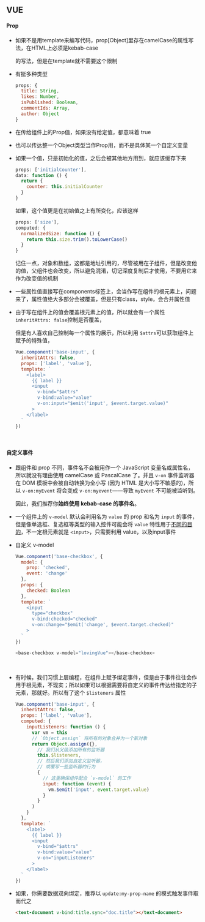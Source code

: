 ## VUE

#### Prop 

- 如果不是用template来编写代码，prop[Object]里存在camelCase的属性写法，在HTML上必须是kebab-case 

  的写法，但是在template就不需要这个限制 


- 有挺多种类型

  ```js
  props: {
    title: String,
    likes: Number,
    isPublished: Boolean,
    commentIds: Array,
    author: Object
  }
  ```

- 在传给组件上的Prop值，如果没有给定值，都意味着 true

- 也可以传达整一个Object类型当作Prop用，而不是具体某一个自定义变量

- 如果一个值，只是初始化的值，之后会被其他地方用到，就应该缓存下来

  ```js
  props: ['initialCounter'],
  data: function () {
    return {
      counter: this.initialCounter
    }
  }
  ```

  如果，这个值更是在初始值之上有所变化，应该这样

  ```js
  props: ['size'],
  computed: {
    normalizedSize: function () {
      return this.size.trim().toLowerCase()
    }
  }
  ```

  记住一点，对象和数组，这都是地址引用的，尽管被用在子组件，但是改变他的值，父组件也会改变，所以避免混淆，切记深度复制后才使用，不要用它来作为改变值的机制

- 一些属性值直接写在components标签上，会当作写在组件的根元素上，问题来了，属性值绝大多部分会被覆盖，但是只有class，style，会合并属性值

- 由于写在组件上的值会覆盖根元素上的值，所以就会有一个属性`inheritAttrs: false`控制是否覆盖，

  但是有人喜欢自己控制每一个属性的展示，所以利用 `$attrs`可以获取组件上赋予的特殊值，

  ```js
  Vue.component('base-input', {
    inheritAttrs: false,
    props: ['label', 'value'],
    template: `
      <label>
        {{ label }}
        <input
          v-bind="$attrs"
          v-bind:value="value"
          v-on:input="$emit('input', $event.target.value)"
        >
      </label>
    `
  })
  ```

  ​

#### 自定义事件

- 跟组件和 prop 不同，事件名不会被用作一个 JavaScript 变量名或属性名，所以就没有理由使用 camelCase 或 PascalCase 了。并且 `v-on` 事件监听器在 DOM 模板中会被自动转换为全小写 (因为 HTML 是大小写不敏感的)，所以 `v-on:myEvent` 将会变成 `v-on:myevent`——导致 `myEvent` 不可能被监听到。

  因此，我们推荐你**始终使用 kebab-case 的事件名**。

- 一个组件上的 `v-model` 默认会利用名为 `value` 的 prop 和名为 `input` 的事件，但是像单选框、复选框等类型的输入控件可能会将 `value` 特性用于[不同的目的](https://developer.mozilla.org/en-US/docs/Web/HTML/Element/input/checkbox#Value)，不一定根元素就是 `<input>`，只需要利用 value，以及input事件

- 自定义 v-model

  ```js
  Vue.component('base-checkbox', {
    model: {
      prop: 'checked',
      event: 'change'
    },
    props: {
      checked: Boolean
    },
    template: `
      <input
        type="checkbox"
        v-bind:checked="checked"
        v-on:change="$emit('change', $event.target.checked)"
      >
    `
  })

  <base-checkbox v-model="lovingVue"></base-checkbox>
  ```

  ​

- 有时候，我们习惯上层编程，在组件上赋予绑定事件，但是由于事件往往会作用于根元素，不现实；所以如果可以根据需要将自定义的事件传达给指定的子元素，那就好。所以有了这个 `$listeners` 属性

  ```js
  Vue.component('base-input', {
    inheritAttrs: false,
    props: ['label', 'value'],
    computed: {
      inputListeners: function () {
        var vm = this
        // `Object.assign` 将所有的对象合并为一个新对象
        return Object.assign({},
          // 我们从父级添加所有的监听器
          this.$listeners,
          // 然后我们添加自定义监听器，
          // 或覆写一些监听器的行为
          {
            // 这里确保组件配合 `v-model` 的工作
            input: function (event) {
              vm.$emit('input', event.target.value)
            }
          }
        )
      }
    },
    template: `
      <label>
        {{ label }}
        <input
          v-bind="$attrs"
          v-bind:value="value"
          v-on="inputListeners"
        >
      </label>
    `
  })
  ```

- 如果，你需要数据双向绑定，推荐以 `update:my-prop-name` 的模式触发事件取而代之

  ```html
  <text-document v-bind:title.sync="doc.title"></text-document>
  ```







